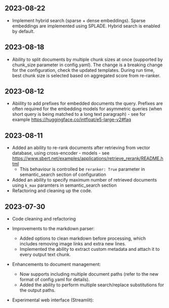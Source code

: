 ## 2023-08-22

* Implement hybrid search (sparse + dense embeddings). Sparse embeddings are implemented using SPLADE. Hybrid search is enabled by default.

## 2023-08-18

* Ability to split documents by multiple chunk sizes at once (supported by chunk_size parameter in config.yaml). The change is a breaking change for the configuration, check the updated templates. During run time, best chunk size is selected based on aggregated score from re-ranker.


## 2023-08-12

* Abiility to add prefixes for embedded documents the query. Prefixes are often required for the embedding models for asymmetric queries (when short query is being matched to a long text paragraph) - see for example https://huggingface.co/intfloat/e5-large-v2#faq


## 2023-08-11

* Added an ability to re-rank documents after retrieving from vector database, using cross-encoder - models - see https://www.sbert.net/examples/applications/retrieve_rerank/README.html
    * This behaviour is controlled be `reranker: True` parameter in semantic_search section of configuration
* Added an ability to specify maximum number of retrieved documents using `k_max` paramters in semantic_search section
* Refactoring and cleaning up the code.



## 2023-07-30

* Code cleaning and refactoring

* Improvements to the markdown parser:
    - Added options to clean markdown before processing, which includes removing image links and extra new lines.
    - Implemented the ability to extract custom metadata and attach it to every output text chunk.

* Enhancements to document management:
    - Now supports including multiple document paths (refer to the new format of config.yaml for details).
    - Added the ability to perform multiple search/replace substitutions for the output paths.

* Experimental web interface (Streamlit):
